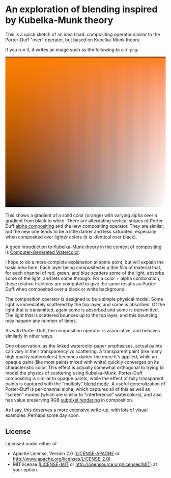 # An exploration of blending inspired by Kubelka-Munk theory

This is a quick sketch of an idea I had: compositing operator similar to the Porter-Duff "over" operator, but based on Kubelka-Munk theory.

If you run it, it writes an image such as the following to `out.png`:

![An example of the output](orange.png)

This shows a gradient of a solid color (orange) with varying alpha over a gradient from black to white. There are alternating vertical stripes of Porter-Duff [alpha compositing] and the new compositing operator. They are similar, but the new one tends to be a little darker and less saturated, especially when composited over lighter colors (it is identical over black).

A good introduction to Kubelka-Munk theory in the context of compositing is [Computer-Generated Watercolor].

I hope to do a more complete explanation at some point, but will explain the basic idea here. Each layer being composited is a thin film of material that, for each channel of red, green, and blue scatters some of the light, absorbs some of the light, and lets some through. For a color + alpha combination, these relative fractions are computed to give the same results as Porter-Duff when composited over a black or white background.

The composition operator is designed to be a simple physical model. Some light is immediately scattered by the top layer, and some is absorbed. Of the light that is transmitted, again some is absorbed and some is transmitted. The light that is scattered bounces up to the top layer, and this bouncing may happen any number of times.

As with Porter-Duff, the composition operator is associative, and behaves similarly in other ways.

One observation: as the linked watercolor paper emphasizes, actual paints can vary in their transparency vs scattering. A transparent paint (like many high quality watercolors) becomes darker the more it's applied, while an opaque paint (like most paints mixed with white) quickly converges on its characteristic color. This effect is actually somewhat orthogonal to trying to model the physics of scattering using Kubelka-Munk. Porter-Duff compositing is similar to opaque paints, while the effect of fully transparent paints is captured with the "multiply" [blend mode][Blend modes]. A useful generalization of Porter-Duff is per-channel alpha, which captures all of this as well as "screen" modes (which are similar to "interference" watercolors), and also has value preserving RGB [subpixel rendering] in composition.

As I say, this deserves a more extensive write-up, with lots of visual examples. Perhaps some day soon.

## License

Licensed under either of
  * Apache License, Version 2.0 ([LICENSE-APACHE](LICENSE-APACHE) or
    http://www.apache.org/licenses/LICENSE-2.0)
  * MIT license ([LICENSE-MIT](LICENSE-MIT) or
    http://opensource.org/licenses/MIT) at your option.

[alpha compositing]: https://en.wikipedia.org/wiki/Alpha_compositing
[Computer-Generated Watercolor]: https://grail.cs.washington.edu/projects/watercolor/
[Blend modes]: https://en.wikipedia.org/wiki/Blend_modes
[Subpixel rendering]: https://en.wikipedia.org/wiki/Subpixel_rendering
